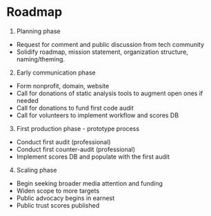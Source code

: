 # Roadmap

1. Planning phase
- Request for comment and public discussion from tech community
- Solidify roadmap, mission statement, organization structure, naming/theming.
2. Early communication phase
- Form nonprofit, domain, website
- Call for donations of static analysis tools to augment open ones if needed
- Call for donations to fund first code audit
- Call for volunteers to implement workflow and scores DB
3. First production phase - prototype process
- Conduct first audit (professional)
- Conduct first counter-audit (professional)
- Implement scores DB and populate with the first audit
4. Scaling phase
- Begin seeking broader media attention and funding
- Widen scope to more targets
- Public advocacy begins in earnest
- Public trust scores published
